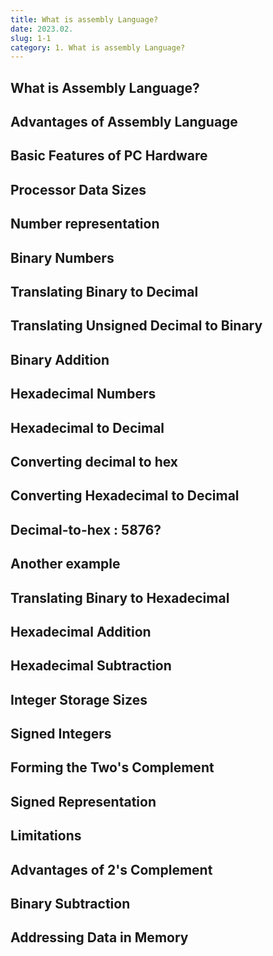 ```yaml
---
title: What is assembly Language?
date: 2023.02.
slug: 1-1
category: 1. What is assembly Language?
---
```


## What is Assembly Language?

## Advantages of Assembly Language

## Basic Features of PC Hardware

## Processor Data Sizes

## Number representation

## Binary Numbers

## Translating Binary to Decimal

## Translating Unsigned Decimal to Binary

## Binary Addition

## Hexadecimal Numbers

## Hexadecimal to Decimal

## Converting decimal to hex

## Converting Hexadecimal to Decimal

## Decimal-to-hex : 5876?

## Another example

## Translating Binary to Hexadecimal

## Hexadecimal Addition

## Hexadecimal Subtraction

## Integer Storage Sizes

## Signed Integers

## Forming the Two's Complement

## Signed Representation

## Limitations

## Advantages of 2's Complement

## Binary Subtraction

## Addressing Data in Memory
